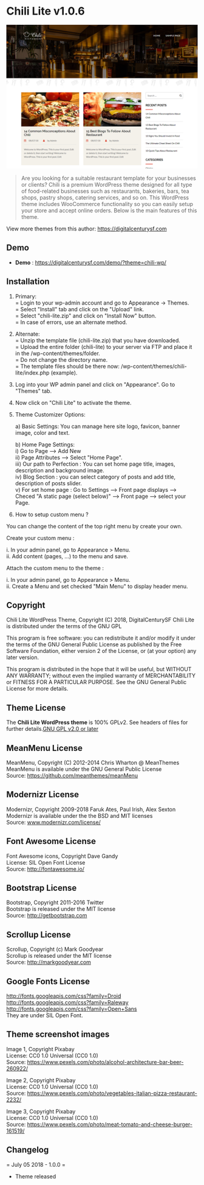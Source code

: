 # Chili Lite v1.0.6
![Chili Lite - Free Wordpress Theme](/screenshot.png)

> Are you looking for a suitable restaurant template for your businesses or clients? Chili is a premium WordPress theme designed for all type of food-related businesses such as restaurants, bakeries, bars, tea shops, pastry shops, catering services, and so on. This WordPress theme includes WooCommerce functionality so you can easily setup your store and accept online orders. Below is the main features of this theme.

View more themes from this author: https://digitalcenturysf.com

## Demo
* **Demo** : https://digitalcenturysf.com/demo/?theme=chili-wp/ 


## Installation 

1. Primary:  
 = Login to your wp-admin account and go to Appearance -> Themes.  
 = Select "Install" tab and click on the "Upload" link.  
 = Select "chili-lite.zip" and click on "Install Now" button.  
 = In case of errors, use an alternate method.  
 
2. Alternate:  
 = Unzip the template file (chili-lite.zip) that you have downloaded.  
 = Upload the entire folder (chili-lite) to your server via FTP and place it in the /wp-content/themes/folder.  
 = Do not change the directory name.  
 = The template files should be there now: /wp-content/themes/chili-lite/index.php (example).  
 
3. Log into your WP admin panel and click on "Appearance". Go to "Themes" tab.  

4. Now click on "Chili Lite" to activate the theme.  

5. Theme Customizer	Options:  

	a) Basic Settings:
           You can manage here site logo, favicon, banner image, color and text.	  

	b) Home Page Settings:   
		i)		Go to Page --> Add New   
		ii)		Page Attributes --> Select "Home Page".   
		iii)	Our path to Perfection : You can set home page title, images, description and background image.    
        iv)		Blog Section : you can select category of posts and add title, description of posts slider.  
		v)		For set home page : Go to Settings	-->	Front page displays	--> Checed  "A static page (select below)" --> Front page --> select your Page.  
                 
7. How to setup custom menu ?  

You can change the content of the top right menu by create your own.  

Create your custom menu :  

i. In your admin panel, go to Appearance > Menu.  
ii. Add content (pages, ...) to the menu and save.  

Attach the custom menu to the theme :  

i. In your admin panel, go to Appearance > Menu.  
ii. Create a Menu and set checked "Main Menu" to display header menu.  
 	

## Copyright

Chili Lite WordPress Theme, Copyright (C) 2018, DigitalCenturySF
Chili Lite is distributed under the terms of the GNU GPL

This program is free software: you can redistribute it and/or modify
it under the terms of the GNU General Public License as published by
the Free Software Foundation, either version 2 of the License, or
(at your option) any later version.

This program is distributed in the hope that it will be useful,
but WITHOUT ANY WARRANTY; without even the implied warranty of
MERCHANTABILITY or FITNESS FOR A PARTICULAR PURPOSE. See the
GNU General Public License for more details.


## Theme License
The **Chili Lite WordPress theme** is 100% GPLv2. See headers of files for further details.[GNU GPL v2.0 or later](http://www.gnu.org/licenses/gpl-2.0.html)


## MeanMenu License
MeanMenu, Copyright (C) 2012-2014 Chris Wharton @ MeanThemes  
MeanMenu is available under the GNU General Public License  
Source: https://github.com/meanthemes/meanMenu  


## Modernizr License
Modernizr, Copyright 2009-2018 Faruk Ates, Paul Irish, Alex Sexton  
Modernizr is available under the the BSD and MIT licenses  
Source: www.modernizr.com/license/  
 

## Font Awesome License
Font Awesome icons, Copyright Dave Gandy  
License: SIL Open Font License  
Source: http://fontawesome.io/  

 
## Bootstrap License
Bootstrap, Copyright 2011-2016 Twitter  
Bootstrap is released under the MIT license  
Source: http://getbootstrap.com  


## Scrollup License
Scrollup, Copyright (c) Mark Goodyear  
Scrollup is released under the MIT license  
Source: http://markgoodyear.com  


## Google Fonts License
http://fonts.googleapis.com/css?family=Droid  
http://fonts.googleapis.com/css?family=Raleway  
http://fonts.googleapis.com/css?family=Open+Sans  
They are under SIL Open Font.  


## Theme screenshot images 

Image 1, Copyright Pixabay  
License: CC0 1.0 Universal (CC0 1.0)  
Source: https://www.pexels.com/photo/alcohol-architecture-bar-beer-260922/  
  
Image 2, Copyright Pixabay    
License: CC0 1.0 Universal (CC0 1.0)   
Source: https://www.pexels.com/photo/vegetables-italian-pizza-restaurant-2232/  

Image 3, Copyright Pixabay       
License: CC0 1.0 Universal (CC0 1.0)   
Source: https://www.pexels.com/photo/meat-tomato-and-cheese-burger-161519/  


## Changelog 
  
= July 05 2018 - 1.0.0 =
* Theme released
  
